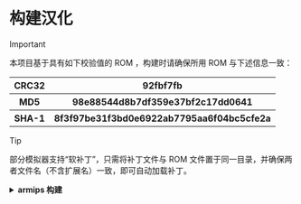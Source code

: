 # 构建汉化
> [!IMPORTANT]
> 本项目基于具有如下校验值的 ROM ，构建时请确保所用 ROM 与下述信息一致：
> <table>
>  <tr><th>CRC32</th><th>92fbf7fb</th></tr>
>  <tr><th>MD5</th><th>98e88544d8b7df359e37bf2c17dd0641</th></tr>
>  <tr><th>SHA-1</th><th>8f3f97be31f3bd0e6922ab7795aa6f04bc5cfe2a</th></tr>
> </table>

> [!TIP]
> 部分模拟器支持“软补丁”，只需将补丁文件与 ROM 文件置于同一目录，并确保两者文件名（不含扩展名）一致，即可自动加载补丁。

<!-- 以下两种构建方式，任选其一:

<details><summary><b>补丁构建</b></summary>

1. 从 Releases 下载 bps 格式的补丁文件。<sup>[1]</sup>
2. 准备符合上述校验值的 ROM 文件。
3. 使用支持 bps 格式的补丁工具，将补丁应用于 ROM ，生成汉化后的 ROM 文件。

[1]: 若无法从 Releases 下载，请尝试前往 [ROMHACK.ING](https://romhack.ing/database/content/entry/FNwEEoLASc61cMYmbs9ySA/cardcaptor-sakura-sakura-to-fushigi-na-clow-card-chinese) 下载。

</details> -->

<details><summary><b>armips 构建</b></summary>

1. 克隆本仓库至本地，或下载仓库代码 ZIP 并解压。
2. 将符合校验值的 ROM 文件重命名为 `baserom.ws`，并放置于项目根目录（与 `main.asm` 同级）。
3. 运行 `build.bat`，将在根目录生成汉化后的 ROM 文件 `patched.ws`。

